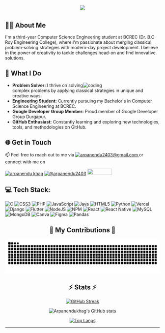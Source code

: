 <h1 align="center">
    <img src="https://readme-typing-svg.herokuapp.com/?font=Righteous&size=35&center=true&vCenter=true&width=500&height=70&duration=4000&lines=Hi+There!+👋;+I'm+Arpanendu+Khag!;" />
</h1>

  
## 🧑‍🎓 About Me

I'm a third-year Computer Science Engineering student at BCREC (Dr. B.C Roy Engineering College), where I'm passionate about merging classical problem-solving strategies with modern-day project development. I believe in the power of creativity to tackle challenges head-on and find innovative solutions.

## 🔭 What I Do

<img align="right" alt="coding" width="250" src="https://user-images.githubusercontent.com/55389276/140866485-8fb1c876-9a8f-4d6a-98dc-08c4981eaf70.gif">


- **Problem Solver:** I thrive on solving complex problems by applying classical strategies in unique and creative ways.
- **Engineering Student:** Currently pursuing my Bachelor's in Computer Science Engineering at BCREC.
- **Google Developer Group Member:** Proud member of Google Developer Group Durgapur.
- **GitHub Enthusiast:** Constantly learning and exploring new technologies, tools, and methodologies on GitHub.

## 🌐 Get in Touch

📫 Feel free to reach out to me via   <a href="mailto:arpanendu2403@gmail.com">
    <img src="https://img.shields.io/badge/Gmail-333333?style=for-the-badge&logo=gmail&logoColor=red" alt="arpanendu2403@gmail.com" height="18" width="50" />
  </a> or connect with me on 

<p align="left">
<a href="https://linkedin.com/in/arpanendu khag" target="blank"><img align="center" src="https://raw.githubusercontent.com/rahuldkjain/github-profile-readme-generator/master/src/images/icons/Social/linked-in-alt.svg" alt="arpanendu khag" height="20" width="35" /></a>
<a href="https://www.hackerrank.com/@arpanendu2403" target="blank"><img align="center" src="https://raw.githubusercontent.com/rahuldkjain/github-profile-readme-generator/master/src/images/icons/Social/hackerrank.svg" alt="@arpanendu2403" height="20" width="35" /></a>
  <a href="https://arpanendukhag.github.io/Porfolio_AK/" target="_blank">
     <img src="https://img.shields.io/badge/Portfolio-FF5722?style=for-the-badge&logo=todoist&logoColor=white" target="_blank" height="20" width="80"  /> 
  </a>

</p>


## 💻 Tech Stack:

![C](https://img.shields.io/badge/c-%2300599C.svg?style=for-the-badge&logo=c&logoColor=white) ![CSS3](https://img.shields.io/badge/css3-%231572B6.svg?style=for-the-badge&logo=css3&logoColor=white) ![PHP](https://img.shields.io/badge/php-%23777BB4.svg?style=for-the-badge&logo=php&logoColor=white) ![JavaScript](https://img.shields.io/badge/javascript-%23323330.svg?style=for-the-badge&logo=javascript&logoColor=%23F7DF1E) ![Java](https://img.shields.io/badge/java-%23ED8B00.svg?style=for-the-badge&logo=openjdk&logoColor=white) ![HTML5](https://img.shields.io/badge/html5-%23E34F26.svg?style=for-the-badge&logo=html5&logoColor=white) ![Python](https://img.shields.io/badge/python-3670A0?style=for-the-badge&logo=python&logoColor=ffdd54) ![Vercel](https://img.shields.io/badge/vercel-%23000000.svg?style=for-the-badge&logo=vercel&logoColor=white) ![Django](https://img.shields.io/badge/django-%23092E20.svg?style=for-the-badge&logo=django&logoColor=white) ![Flutter](https://img.shields.io/badge/Flutter-%2302569B.svg?style=for-the-badge&logo=Flutter&logoColor=white) ![NodeJS](https://img.shields.io/badge/node.js-6DA55F?style=for-the-badge&logo=node.js&logoColor=white) ![NPM](https://img.shields.io/badge/NPM-%23CB3837.svg?style=for-the-badge&logo=npm&logoColor=white) ![React](https://img.shields.io/badge/react-%2320232a.svg?style=for-the-badge&logo=react&logoColor=%2361DAFB) ![React Native](https://img.shields.io/badge/react_native-%2320232a.svg?style=for-the-badge&logo=react&logoColor=%2361DAFB) ![MySQL](https://img.shields.io/badge/mysql-%2300000f.svg?style=for-the-badge&logo=mysql&logoColor=white) ![MongoDB](https://img.shields.io/badge/MongoDB-%234ea94b.svg?style=for-the-badge&logo=mongodb&logoColor=white) ![Canva](https://img.shields.io/badge/Canva-%2300C4CC.svg?style=for-the-badge&logo=Canva&logoColor=white) ![Figma](https://img.shields.io/badge/figma-%23F24E1E.svg?style=for-the-badge&logo=figma&logoColor=white) ![Pandas](https://img.shields.io/badge/pandas-%23150458.svg?style=for-the-badge&logo=pandas&logoColor=white)

<div align="center">

    
## 🐍 My Contributions 🐍
  <img alt="snake eating my contributions" src="https://raw.githubusercontent.com/arpanendukhag/arpanendukhag/output/github-contribution-grid-snake.svg" />
  
</div>


<h2 align="center">⚡ Stats ⚡</h2>
<div align=center>
    
[![GitHub Streak](https://streak-stats.demolab.com/?user=arpanendukhag&count_private=true&show_icons=true&theme=react&rank_icon=github&border_radius=10)](https://git.io/streak-stats)

    
![Arpanendukhag's GitHub stats](https://github-readme-stats.vercel.app/api?username=arpanendukhag&count_private=true&show_icons=true&theme=react&rank_icon=github&border_radius=10)
    
[![Top Langs](https://github-readme-stats.vercel.app/api/top-langs/?username=arpanendukhag&layout=donut-vertical&&theme=react&border_radius=10&size_weight=0.5&count_weight=0.5&exclude_repo=github-readme-stats)](https://github.com/arpanendukhag/github-readme-stats)

</div>
<hr/>


